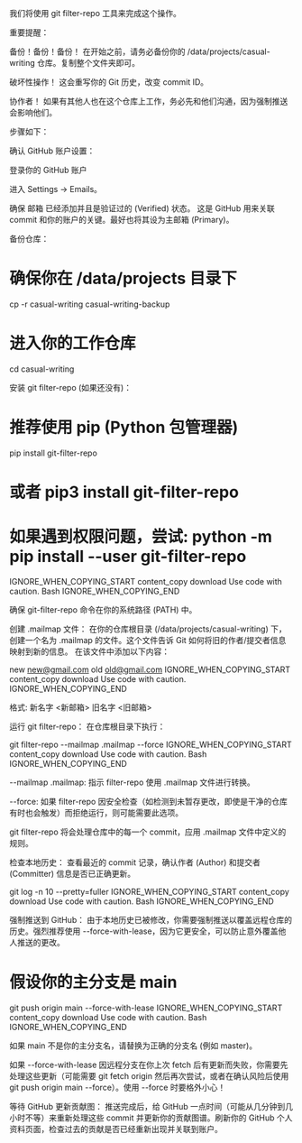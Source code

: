 

我们将使用 git filter-repo 工具来完成这个操作。

重要提醒：

备份！备份！备份！ 在开始之前，请务必备份你的 /data/projects/casual-writing 仓库。复制整个文件夹即可。

破坏性操作！ 这会重写你的 Git 历史，改变 commit ID。

协作者！ 如果有其他人也在这个仓库上工作，务必先和他们沟通，因为强制推送会影响他们。

步骤如下：

确认 GitHub 账户设置：

登录你的 GitHub 账户 

进入 Settings -> Emails。

确保 邮箱 已经添加并且是验证过的 (Verified) 状态。 这是 GitHub 用来关联 commit 和你的账户的关键。最好也将其设为主邮箱 (Primary)。

备份仓库：

# 确保你在 /data/projects 目录下
cp -r casual-writing casual-writing-backup
# 进入你的工作仓库
cd casual-writing


安装 git filter-repo (如果还没有)：

# 推荐使用 pip (Python 包管理器)
pip install git-filter-repo
# 或者 pip3 install git-filter-repo
# 如果遇到权限问题，尝试: python -m pip install --user git-filter-repo
IGNORE_WHEN_COPYING_START
content_copy
download
Use code with caution.
Bash
IGNORE_WHEN_COPYING_END

确保 git-filter-repo 命令在你的系统路径 (PATH) 中。

创建 .mailmap 文件：
在你的仓库根目录 (/data/projects/casual-writing) 下，创建一个名为 .mailmap 的文件。这个文件告诉 Git 如何将旧的作者/提交者信息映射到新的信息。
在该文件中添加以下内容：

new <new@gmail.com> old <old@gmail.com>
IGNORE_WHEN_COPYING_START
content_copy
download
Use code with caution.
IGNORE_WHEN_COPYING_END

格式: 新名字 <新邮箱> 旧名字 <旧邮箱>



运行 git filter-repo：
在仓库根目录下执行：

git filter-repo --mailmap .mailmap --force
IGNORE_WHEN_COPYING_START
content_copy
download
Use code with caution.
Bash
IGNORE_WHEN_COPYING_END

--mailmap .mailmap: 指示 filter-repo 使用 .mailmap 文件进行转换。

--force: 如果 filter-repo 因安全检查（如检测到未暂存更改，即使是干净的仓库有时也会触发）而拒绝运行，则可能需要此选项。

git filter-repo 将会处理仓库中的每一个 commit，应用 .mailmap 文件中定义的规则。

检查本地历史：
查看最近的 commit 记录，确认作者 (Author) 和提交者 (Committer) 信息是否已正确更新。

git log -n 10 --pretty=fuller
IGNORE_WHEN_COPYING_START
content_copy
download
Use code with caution.
Bash
IGNORE_WHEN_COPYING_END


强制推送到 GitHub：
由于本地历史已被修改，你需要强制推送以覆盖远程仓库的历史。强烈推荐使用 --force-with-lease，因为它更安全，可以防止意外覆盖他人推送的更改。

# 假设你的主分支是 main
git push origin main --force-with-lease
IGNORE_WHEN_COPYING_START
content_copy
download
Use code with caution.
Bash
IGNORE_WHEN_COPYING_END

如果 main 不是你的主分支名，请替换为正确的分支名 (例如 master)。

如果 --force-with-lease 因远程分支在你上次 fetch 后有更新而失败，你需要先处理这些更新（可能需要 git fetch origin 然后再次尝试，或者在确认风险后使用 git push origin main --force）。使用 --force 时要格外小心！

等待 GitHub 更新贡献图：
推送完成后，给 GitHub 一点时间（可能从几分钟到几小时不等）来重新处理这些 commit 并更新你的贡献图谱。刷新你的 GitHub 个人资料页面，检查过去的贡献是否已经重新出现并关联到账户。

